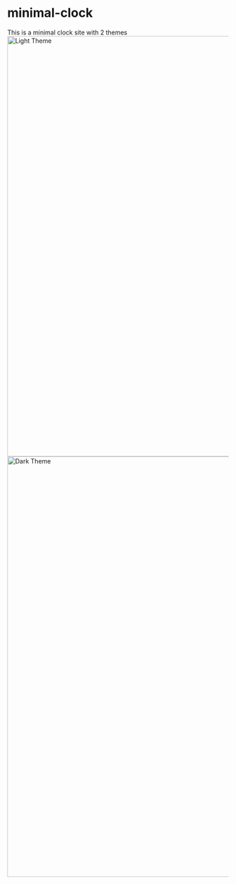 # minimal-clock
This is a minimal clock site with 2 themes
<img width="958" alt="Light Theme" src="https://github.com/rich-programmer291/minimal-clock/assets/95093341/9e87c2e6-8758-4c5e-b651-c6d219955bcf">
<img width="958" alt="Dark Theme" src="https://github.com/rich-programmer291/minimal-clock/assets/95093341/c5228820-9d83-49a0-a6db-9f09aa81da41">


